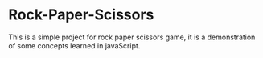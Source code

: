 # Rock-Paper-Scissors
This is a simple project for rock paper scissors game, it is a demonstration of some concepts learned in javaScript. 